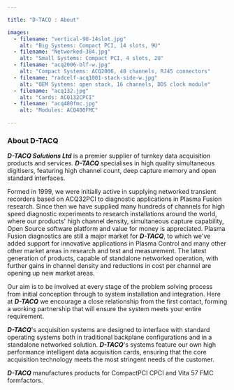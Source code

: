 ```yaml
---

title: "D-TACQ : About"

images:
  - filename: "vertical-9U-14slot.jpg"
    alt: "Big Systems: Compact PCI, 14 slots, 9U"
  - filename: "Networked-384.jpg"
    alt: "Small Systems: Compact PCI, 4 slots, 2U"
  - filename: "acq2006-blf-w.jpg"
    alt: "Compact Systems: ACQ2006, 48 channels, RJ45 connectors"
  - filename: "radcelf-acq1001-stack-side-w.jpg"
    alt: "OEM Systems: open stack, 16 channels, DDS clock module"
  - filename: "acq132.jpg"
    alt: "Cards: ACQ132CPCI"
  - filename: "acq480fmc.jpg"
    alt: "Modules: ACQ480FMC"

---
```


### About D-TACQ

***D-TACQ Solutions Ltd*** is a premier supplier of turnkey data acquisition products and services. ***D-TACQ*** specialises in high quality simultaneous digitisers, featuring high channel count, deep capture memory and open standard interfaces.

Formed in 1999, we were initially active in supplying networked transient recorders based on ACQ32PCI to diagnostic applications in Plasma Fusion research. Since then we have supplied many hundreds of channels for high speed diagnostic experiments to research installations around the world, where our products' high channel density, simultaneous capture capability, Open Source software platform and value for money is appreciated. Plasma Fusion diagnostics are still a major market for ***D-TACQ***, to which we've added support for innovative applications in Plasma Control and many other other market areas in research and test and measurement. The latest generation of products, capable of standalone networked operation, with further gains in channel density and reductions in cost per channel are opening up new market areas.

Our aim is to be involved at every stage of the problem solving process from initial conception through to system installation and integration. Here at	***D-TACQ*** we encourage a close relationship from the first contact, forming a working partnership that will ensure the system meets your entire requirement.

***D-TACQ***'s acquisition systems are designed to interface with standard operating systems both in traditional backplane configurations and in a standalone networked solution. ***D-TACQ***'s systems feature our own high performance intelligent data acquisition cards, ensuring that the core acquisition technology meets the most stringent needs of the customer.

***D-TACQ*** manufactures products for CompactPCI <tooltip>CPCI</tooltip> and Vita 57 FMC formfactors.